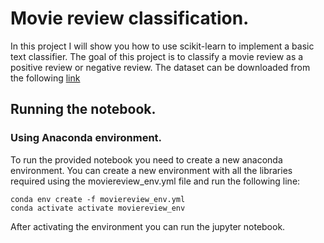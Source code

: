 # Movie review classification.

In this project I will show you how to use scikit-learn to implement a basic text classifier. The goal of this project is to classify a movie review as a positive review or negative review. The dataset can be downloaded from the following [link](http://www.cs.cornell.edu/people/pabo/movie-review-data/)
 
## Running the notebook.

### Using Anaconda environment.

To run the provided notebook you need to create a new anaconda environment. You can create a new environment with all the libraries required using the moviereview_env.yml file and run the following line:

    conda env create -f moviereview_env.yml
    conda activate activate moviereview_env
After activating the environment you can run the jupyter notebook.